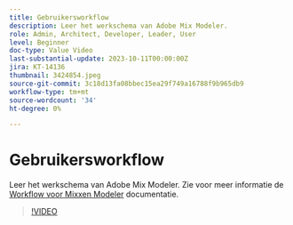 ```yaml
---
title: Gebruikersworkflow
description: Leer het werkschema van Adobe Mix Modeler.
role: Admin, Architect, Developer, Leader, User
level: Beginner
doc-type: Value Video
last-substantial-update: 2023-10-11T00:00:00Z
jira: KT-14136
thumbnail: 3424854.jpeg
source-git-commit: 3c18d13fa08bbec15ea29f749a16788f9b965db9
workflow-type: tm+mt
source-wordcount: '34'
ht-degree: 0%

---
```



# Gebruikersworkflow

Leer het werkschema van Adobe Mix Modeler. Zie voor meer informatie de [Workflow voor Mixxen Modeler](https://experienceleague.adobe.com/docs/mix-modeler/using/get-started/workflow.html) documentatie.

>[!VIDEO](https://video.tv.adobe.com/v/3424854?learn=on)